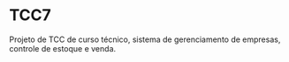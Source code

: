 # TCC7
Projeto de TCC de curso técnico, sistema de gerenciamento de empresas, controle de estoque e venda.
